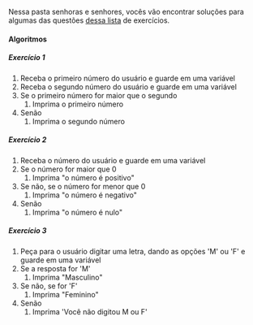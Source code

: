 Nessa pasta senhoras e senhores, vocês vão encontrar soluções para algumas das questões [dessa lista](https://wiki.python.org.br/EstruturaDeDecisao) de exercícios.

#### Algoritmos

##### Exercício 1
1. Receba o primeiro número do usuário e guarde em uma variável
2. Receba o segundo número do usuário e guarde em uma variável
3. Se o primeiro número for maior que o segundo
   1. Imprima o primeiro número
4. Senão
   1. Imprima o segundo número  
##### Exercício 2
1. Receba o número do usuário e guarde em uma variável
3. Se o número for maior que 0
   1. Imprima "o número é positivo"
3. Se não, se o número for menor que 0
   1. Imprima "o número é negativo"
4. Senão
   1. Imprima "o número é nulo"
##### Exercício 3
1. Peça para o usuário digitar uma letra, dando as opções 'M' ou 'F' e guarde em uma variável
2. Se a resposta for 'M'
   1. Imprima "Masculino"
3. Se não, se for 'F'
   1. Imprima "Feminino"
3. Senão
   1. Imprima 'Você não digitou M ou F'
